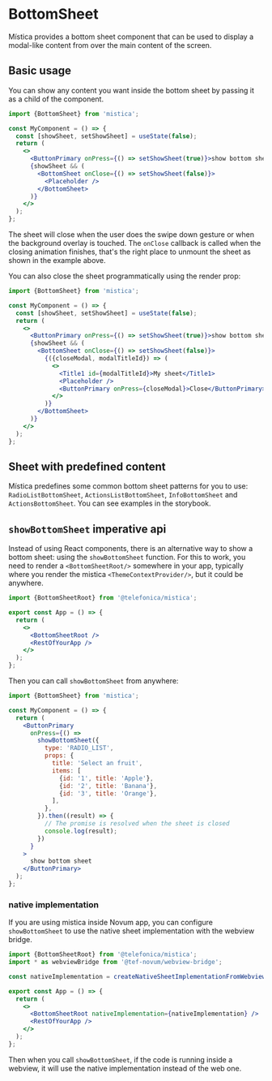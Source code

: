 # BottomSheet

Mística provides a bottom sheet component that can be used to display a modal-like content from over the main
content of the screen.

## Basic usage

You can show any content you want inside the bottom sheet by passing it as a child of the component.

```jsx
import {BottomSheet} from 'mistica';

const MyComponent = () => {
  const [showSheet, setShowSheet] = useState(false);
  return (
    <>
      <ButtonPrimary onPress={() => setShowSheet(true)}>show bottom sheet</ButtonPrimary>
      {showSheet && (
        <BottomSheet onClose={() => setShowSheet(false)}>
          <Placeholder />
        </BottomSheet>
      )}
    </>
  );
};
```

The sheet will close when the user does the swipe down gesture or when the background overlay is touched. The
`onClose` callback is called when the closing animation finishes, that's the right place to unmount the sheet
as shown in the example above.

You can also close the sheet programmatically using the render prop:

```jsx
import {BottomSheet} from 'mistica';

const MyComponent = () => {
  const [showSheet, setShowSheet] = useState(false);
  return (
    <>
      <ButtonPrimary onPress={() => setShowSheet(true)}>show bottom sheet</ButtonPrimary>
      {showSheet && (
        <BottomSheet onClose={() => setShowSheet(false)}>
          {({closeModal, modalTitleId}) => (
            <>
              <Title1 id={modalTitleId}>My sheet</Title1>
              <Placeholder />
              <ButtonPrimary onPress={closeModal}>Close</ButtonPrimary>
            </>
          )}
        </BottomSheet>
      )}
    </>
  );
};
```

## Sheet with predefined content

Mística predefines some common bottom sheet patterns for you to use: `RadioListBottomSheet`,
`ActionsListBottomSheet`, `InfoBottomSheet` and `ActionsBottomSheet`. You can see examples in the storybook.

## `showBottomSheet` imperative api

Instead of using React components, there is an alternative way to show a bottom sheet: using the
`showBottomSheet` function. For this to work, you need to render a `<BottomSheetRoot/>` somewhere in your app,
typically where you render the mistica `<ThemeContextProvider/>`, but it could be anywhere.

```jsx
import {BottomSheetRoot} from '@telefonica/mistica';

export const App = () => {
  return (
    <>
      <BottomSheetRoot />
      <RestOfYourApp />
    </>
  );
};
```

Then you can call `showBottomSheet` from anywhere:

```jsx
import {BottomSheet} from 'mistica';

const MyComponent = () => {
  return (
    <ButtonPrimary
      onPress={() =>
        showBottomSheet({
          type: 'RADIO_LIST',
          props: {
            title: 'Select an fruit',
            items: [
              {id: '1', title: 'Apple'},
              {id: '2', title: 'Banana'},
              {id: '3', title: 'Orange'},
            ],
          },
        }).then((result) => {
          // The promise is resolved when the sheet is closed
          console.log(result);
        })
      }
    >
      show bottom sheet
    </ButtonPrimary>
  );
};
```

### native implementation

If you are using mistica inside Novum app, you can configure `showBottomSheet` to use the native sheet
implementation with the webview bridge.

```jsx
import {BottomSheetRoot} from '@telefonica/mistica';
import * as webviewBridge from '@tef-novum/webview-bridge';

const nativeImplementation = createNativeSheetImplementationFromWebviewBridge(webviewBridge);

export const App = () => {
  return (
    <>
      <BottomSheetRoot nativeImplementation={nativeImplementation} />
      <RestOfYourApp />
    </>
  );
};
```

Then when you call `showBottomSheet`, if the code is running inside a webview, it will use the native
implementation instead of the web one.
